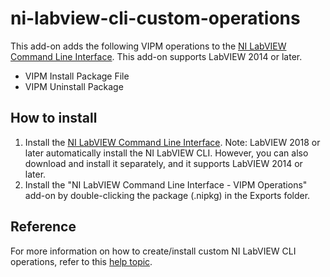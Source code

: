 # ni-labview-cli-custom-operations
This add-on adds the following VIPM operations to the [NI LabVIEW Command Line Interface](http://www.ni.com/en-us/support/downloads/software-products/download.ni-labview-command-line-interface.html "NI LabVIEW CLI download"). This add-on supports LabVIEW 2014 or later.
* VIPM Install Package File
* VIPM Uninstall Package

## How to install
1. Install the [NI LabVIEW Command Line Interface](http://www.ni.com/en-us/support/downloads/software-products/download.ni-labview-command-line-interface.html "NI LabVIEW CLI download").
Note: LabVIEW 2018 or later automatically install the NI LabVIEW CLI.  However, you can also download and install it separately, and it supports LabVIEW 2014 or later.
2. Install the "NI LabVIEW Command Line Interface - VIPM Operations" add-on by double-clicking the package (.nipkg) in the Exports folder.

## Reference
For more information on how to create/install custom NI LabVIEW CLI operations, refer to this [help topic](http://zone.ni.com/reference/en-XX/help/371361R-01/lvhowto/cli_creating_operations/ "Creating Custom NI LabVIEW CLI Operations").
